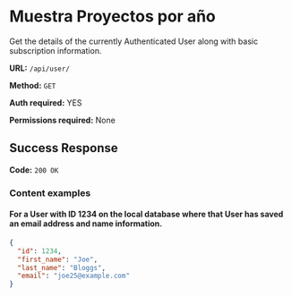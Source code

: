 # Muestra Proyectos por año

Get the details of the currently Authenticated User along with basic subscription information.

**URL:** `/api/user/`

**Method:** `GET`

**Auth required:** YES

**Permissions required:** None

## Success Response

**Code:** `200 OK`

### Content examples

#### For a User with ID 1234 on the local database where that User has saved an email address and name information.
```json
{
  "id": 1234,
  "first_name": "Joe",
  "last_name": "Bloggs",
  "email": "joe25@example.com"
}


